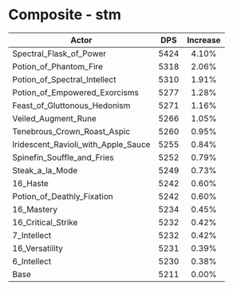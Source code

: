 # Composite - stm
| Actor | DPS | Increase |
|---|:---:|:---:|
|Spectral_Flask_of_Power|5424|4.10%|
|Potion_of_Phantom_Fire|5318|2.06%|
|Potion_of_Spectral_Intellect|5310|1.91%|
|Potion_of_Empowered_Exorcisms|5277|1.28%|
|Feast_of_Gluttonous_Hedonism|5271|1.16%|
|Veiled_Augment_Rune|5266|1.05%|
|Tenebrous_Crown_Roast_Aspic|5260|0.95%|
|Iridescent_Ravioli_with_Apple_Sauce|5255|0.84%|
|Spinefin_Souffle_and_Fries|5252|0.79%|
|Steak_a_la_Mode|5249|0.73%|
|16_Haste|5242|0.60%|
|Potion_of_Deathly_Fixation|5242|0.60%|
|16_Mastery|5234|0.45%|
|16_Critical_Strike|5232|0.42%|
|7_Intellect|5232|0.42%|
|16_Versatility|5231|0.39%|
|6_Intellect|5230|0.38%|
|Base|5211|0.00%|
